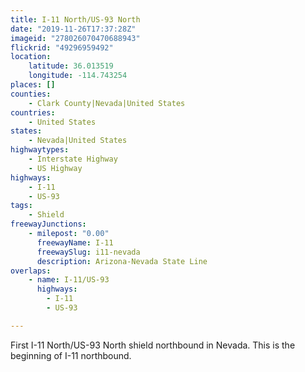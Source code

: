 ```yaml
---
title: I-11 North/US-93 North
date: "2019-11-26T17:37:28Z"
imageid: "278026070470688943"
flickrid: "49296959492"
location:
    latitude: 36.013519
    longitude: -114.743254
places: []
counties:
    - Clark County|Nevada|United States
countries:
    - United States
states:
    - Nevada|United States
highwaytypes:
    - Interstate Highway
    - US Highway
highways:
    - I-11
    - US-93
tags:
    - Shield
freewayJunctions:
    - milepost: "0.00"
      freewayName: I-11
      freewaySlug: i11-nevada
      description: Arizona-Nevada State Line
overlaps:
    - name: I-11/US-93
      highways:
        - I-11
        - US-93

---
```

First I-11 North/US-93 North shield northbound in Nevada.  This is the beginning of I-11 northbound.
